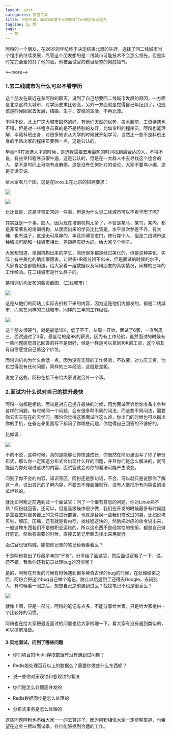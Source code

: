 ```yaml
---
layout: post
categories: 抓包工具
title: 不的不说，面试6家拿下三家的Offer确实有点压力
tagline: by 懿
tags: 
  - 懿
---
```


阿粉的一个朋友，在26岁的年纪终于决定结束北漂的生涯，选择了回二线城市当个程序员继续发展，尽管这个朋友想的是二线城市可能技术不会那么领先，但是实时完完全全的打了他的脸。他被面试官的题目给整的彻底福气。

<--more-->

### 1.去二线城市为什么可以不看学历

这个朋友在最近在和阿粉的聊天，说到了自己想要回二线城市发展的原因，一方面是北京这种大城市，对学历要求比较高，另外一方面就是觉得自己年纪到了，也应该是时候回家去发展，结婚，生子，安稳的生活，不再北漂。

不得不说，北上广这大城市固然的好，有他们天然的优势，技术超前，工资待遇也不错，但是对一些程序员真的是不是特别的友好，比如专科的程序员，阿粉也能理解，毕竟科班出身，对很多知识从大学的时候就开始学习，当然比一些不是科班出身的半路出家的程序员要强一点，这是公认的。

毕竟HR在筛选人才的时候，是选择需要去用最短的时间找到最合适的人，不得不说，有些专科程序员很牛逼，这是公认的，但是在一大群人中去寻找这个适合的人，是不是时间上可能有点麻烦。这是没有任何针对的谈论，大家不要骂小编，这是实话实说。

给大家看几个图，这是在boss上在北京的招聘要求：

![](http://www.justdojava.com/assets/images/2019/java/image_yi/2021/03-18/1.png)

![](http://www.justdojava.com/assets/images/2019/java/image_yi/2021/03-18/2.png)

比比皆是，这是非常正常的一件事，但是为什么说二线城市可以不看学历了呢?

其实就是一个事，缺人，因为现在培训机构太多了，不管是某马，某鸟，某内，都是非常著名的培训机构，从里面出来的学员比比皆是，水平层次参差不齐，有大神，也有混子，这是无可厚非的，毕竟师傅领进门，修行靠个人，但是二线城市这种情况可能和一线城市相比，差距确实挺大的。给大家举个例子。

大家都知道，培训机构出来的学生，简历很多都是经过美化的，但是这种美化，实际上有些美化的确实很厉害，让很多HR都分辨不出来，但是面试的时候的水平，大家肯定也都能知道，给大家看一组数据以及阿粉朋友的真实情况，同样的三年的工作经验。在二线城市是什么样子的。

某培训机构发布的薪资截图，(二线城市)：

![](http://www.justdojava.com/assets/images/2019/java/image_yi/2021/03-18/3.jpg)

这是从他们的网站上实际去扒拉下来的内容，因为这是他们内部发的，都是二线城市，而就在同样的二线城市，同样的三年的工作经验，

![](http://www.justdojava.com/assets/images/2019/java/image_yi/2021/03-18/4.png)

这个朋友很硬气，就是最低10K，低了不干，从周一开始，面试了6家，一直到周三，面试通过了3家，最低给的是9K的薪资，因为有工作经验，虽然面试的时候有一些问题感觉自己回答的并不是很好，但是一样是可以拿到10K的工资，这个朋友有自信感觉自己值这个价位。

而培训机构为什么会低一点，因为没有实际的工作经验，不敢要，对方压工资，他也觉得没有任何问题，同样的三年经验，这就是差距。

说完了这些，阿粉在接下来给大家说说另外一个事。

### 2.面试为什么说对自己的提升最快

阿粉一向都是相信，面试是对自己提升最快的时候，因为面试官会给你准备出各种各样的问题，有时候同一个问题，会有很多种不同的问法，而这些不同问法，需要你去实实在在的去学习，哪怕你觉得这家面试咋这么难，你出门的时候也可以掏出你的手机，在备忘录里面写下都问了你哪些问题，你觉得自己回答的不够好的。

比如说：

![](http://www.justdojava.com/assets/images/2019/java/image_yi/2021/03-18/5.jpg)

不的不说，这种时候，真的是能够让你快速成长，你既然在简历里面写了你了解分布式，那么你一定知道分布式会出现什么样的问题，并且你们是怎么解决的，就可能因为你处理过这块的内容，面试官就会对你的看法可能产生改变。

问到了你不会的内容，知识盲区，阿粉还是那句话，不会，可以就只是说那你了解这一点，说出自己的了解内容，不要去不懂装懂就行，没有人能把所有内容说的滚瓜烂熟的。

就比如阿粉之前遇到过一个面试官：问了一个很有意思的问题，你对Linux熟不熟？阿粉就回答，还可以，但是高级操作很少做，我们在开发的时候最多有时候就是需要去对服务器上的文件进行部署，也就是替换一些我们修改过的类，比如说拷贝啦，解压，压缩，还有就是看内存，找线程这块的，然后把对应的命令说出来，一般这种东西我们不是做职业运维的，所以这东西不是经常性的使用，都是自己做好笔记，然后有需要的时候，直接去笔记里面去找出来用就行。

面试官也很鸡贼，能把你记录的笔记给我看看么？

于是阿粉拿出了珍藏多年的“干货”，分享给了面试官，然后面试官看了一下，说，还不错，我看你还有记录处理bug的习惯呢？

是的，阿粉在开发的时候有时候遇到很多稀奇古怪的bug的时候，在处理结束之后，阿粉会把这个bug自己做个笔记，防止以后遇到了还得去Google，去问别人，有时候看一眼之后，想想自己之前遇到过么？找找笔记不也是很香么？

![](http://www.justdojava.com/assets/images/2019/java/image_yi/2021/03-18/6.jpg)

就像上图，只是一部分，阿粉的笔记有点多，不能分享给大家，只是给大家提供一个比较好的习惯。

阿粉也在给大家把最近面试的问题也给大家梳理一下，看大家有没有遇到类似的，可以提前准备。

#### 3.实地面试，问到了哪些问题

- 你们项目的Redis存取数据有没有遇到过问题？

- Redis能处理百万以上的数据么？需要你做些什么东西呢？

- 说一些你对乐观锁和悲观锁的看法

- 你们是怎么处理高并发的

- Redis数据同步是怎么处理的

- 分布式事务是怎么处理的

这些问题阿粉也不给大家一一的去赘述了，因为阿粉相信大家一定能够掌握，也希望在这金三银四面试季，各位能够找到合适的工作。


